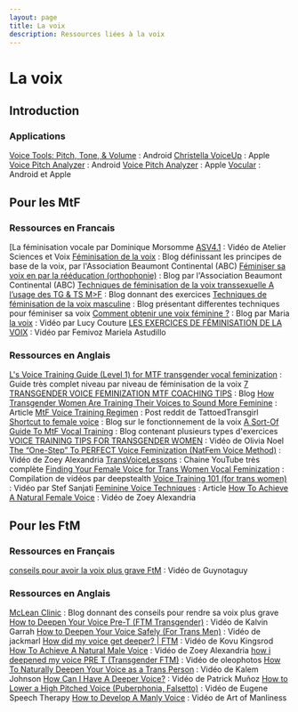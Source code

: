 ```yaml
---
layout: page
title: La voix
description: Ressources liées à la voix
---
```


# La voix

## Introduction

### Applications
[Voice Tools: Pitch, Tone, & Volume](https://play.google.com/store/apps/details?id=com.DevExtras.VoiceTools) : Android
[Christella VoiceUp](https://apps.apple.com/fr/app/christella-voiceup/id1124464717) : Apple
[Voice Pitch Analyzer](https://play.google.com/store/apps/details?id=de.lilithwittmann.voicepitchanalyzer&hl=en) : Android
[Voice Pitch Analyzer](https://apps.apple.com/us/app/voice-pitch-analyzer/id1302785788) : Apple
[Vocular](https://drive.google.com/file/d/1k5XW05Vx9nTSEw51N0EsZLY-GTnwQBFx/view) : Android et Apple

## Pour les MtF

### Ressources en Francais
[La féminisation vocale par Dominique Morsomme [ASV4.1](https://www.youtube.com/watch?v=pko1wZU35rk) : Vidéo de Atelier Sciences et Voix
[Féminisation de la voix](http://www.abc-transidentite.fr/content/f%C3%A9minisation-de-la-voix) : Blog définissant les principes de base de la voix, par l'Association Beaumont Continental (ABC)
[Féminiser sa voix en par la rééducation (orthophonie)](http://www.abc-transidentite.fr/content/f%C3%A9miniser-sa-voix-en-par-la-r%C3%A9%C3%A9ducation-orthophonie) : Blog par l'Association Beaumont Continental (ABC)
[Techniques de féminisation de la voix transsexuelle A l’usage des TG & TS   M>F](http://www.i-trans.net/xxy/feminisation-voix-masculine-2.htm) : Blog donnant des exercices
[Techniques de féminisation de la voix masculine](http://benjamin.lisan.free.fr/EcritsScientifiques/GuideTranssexuel/CHGTVOIX.htm) : Blog présentant differentes techniques pour féminiser sa voix
[Comment obtenir une voix féminine ?](https://xxy.fr/comment-obtenir-une-voix-feminine-par-maria/) : Blog par Maria
[la voix](https://www.youtube.com/watch?v=Lh0XKJ8VTuw) : Vidéo par Lucy Couture
[LES EXERCICES DE FÉMINISATION DE LA VOIX](https://www.youtube.com/watch?v=bNJYjfIe0Jg) : Vidéo par Femivoz Mariela Astudillo

### Ressources en Anglais
[L's Voice Training Guide (Level 1) for MTF transgender vocal feminization](https://www.reddit.com/r/transvoice/comments/d3clhe/ls_voice_training_guide_level_1_for_mtf/) : Guide très complet niveau par niveau de féminisation de la voix
[7 TRANSGENDER VOICE FEMINIZATION MTF COACHING TIPS](https://www.transgenderhub.com/7-transgender-voice-feminization-mtf-coaching-tips/) : Blog
[How Transgender Women Are Training Their Voices to Sound More Feminine](https://www.smithsonianmag.com/innovation/how-transgender-women-are-training-their-voices-sound-more-feminine-180957537/) : Article
[MtF Voice Training Regimen](https://www.reddit.com/r/asktransgender/comments/1ske7b/mtf_voice_training_regimen/) : Post reddit de TattoedTransgirl
[Shortcut to female voice](http://lena.kiev.ua/voice/) : Blog sur le fonctionnement de la voix
[A Sort-Of Guide To MtF Vocal Training](https://imgur.com/a/6klc2) : Blog contenant plusieurs types d'exercices
[VOICE TRAINING TIPS FOR TRANSGENDER WOMEN](https://www.youtube.com/watch?v=IpX2eXTGP5k) : Vidéo de Olivia Noel
[The “One-Step” To PERFECT Voice Feminization (NatFem Voice Method)](https://www.youtube.com/watch?v=F6Noi2qERus&feature=youtu.be) : Vidéo de Zoey Alexandria
[TransVoiceLessons](https://www.youtube.com/c/transvoicelessons) : Chaine YouTube très complète
[Finding Your Female Voice for Trans Women Vocal Feminization](https://www.youtube.com/playlist?list=PLVBTgX4F61IfiDkeZ-B9i1tlfNLMdYCui) : Compilation de vidéos par deepstealth
[Voice Training 101 (for trans women)](https://www.youtube.com/watch?v=q6eTvS2wIUc) : Vidéo par Stef Sanjati
[Feminine Voice Techniques](http://www.looking-glass.greenend.org.uk/voice.htm) : Article
[How To Achieve A Natural Female Voice](https://www.youtube.com/watch?v=TxlvvEmyBEk&feature=youtu.be) : Vidéo de Zoey Alexandria

## Pour les FtM

### Ressources en Français
[conseils pour avoir la voix plus grave FtM](https://www.youtube.com/watch?v=6lebsgb37TE) : Vidéo de Guynotaguy

### Ressources en Anglais
[McLean Clinic](https://www.ftmtopsurgery.ca/blog/ftm-surgery/5-things-know-deepening-voice/) : Blog donnant des conseils pour rendre sa voix plus grave
[How to Deepen Your Voice Pre-T (FTM Transgender)](https://www.youtube.com/watch?v=Ag2GwZRIZw4) : Vidéo de Kalvin Garrah
[How to Deepen Your Voice Safely (For Trans Men)](https://www.youtube.com/watch?v=Ud_ZmEwZLcI) : Vidéo de jackmarl
[How did my voice get deeper? | FTM](https://www.youtube.com/watch?v=DNMywtsXVVc) : Vidéo de Kovu Kingsrod
[How To Achieve A Natural Male Voice](https://www.youtube.com/watch?v=8Tw2ff_koPI) : Vidéo de Zoey Alexandria
[how i deepened my voice PRE T (Transgender FTM)](https://www.youtube.com/watch?v=th7NYpJPRnA) : Vidéo de oleophotos
[How To Naturally Deepen Your Voice as a Trans Person](https://www.youtube.com/watch?v=W2UcGDwVeDg) : Vidéo de Kalem Johnson
[How Can I Have A Deeper Voice?](https://www.youtube.com/watch?v=-K_wMdJ740w) : Vidéo de Patrick Muñoz
[How to Lower a High Pitched Voice (Puberphonia, Falsetto)](https://www.youtube.com/watch?v=UuD7yPKrDKE&t=104s) : Vidéo de Eugene Speech Therapy
[How to Develop A Manly Voice](https://www.youtube.com/watch?v=z4SW_xMueXU) : Vidéo de Art of Manliness

